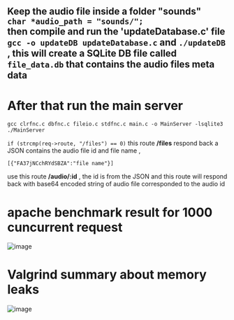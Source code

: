 ## Keep the audio file inside a folder "sounds" <br/> `char *audio_path = "sounds/";` <br/> then compile and run the 'updateDatabase.c' file `gcc -o updateDB updateDatabase.c` and `./updateDB` , this will create a SQLite DB file called `file_data.db` that contains the audio files meta data 

# After that run the main server

`gcc clrfnc.c dbfnc.c fileio.c stdfnc.c main.c -o MainServer -lsqlite3` <br />
`./MainServer`

 
`if (strcmp(req->route, "/files") == 0)` this route <b>/files</b> respond back a JSON contains the audio file id and file name , <br/>

`[{"FA37jNCchRYdSBZA":"file name"}]`

use this route <b>/audio/:id</b> , the id is from the JSON and this route will respond back with base64 encoded string of audio file corresponded to the audio id  

# apache benchmark result for 1000 cuncurrent request
![image](https://github.com/user-attachments/assets/bb5dfc74-e3a5-4661-a11d-06e1cf5bd499)

# Valgrind summary about memory leaks
![image](https://github.com/user-attachments/assets/0ed024d1-cf1e-4bff-852f-5ee936b20f4e)

